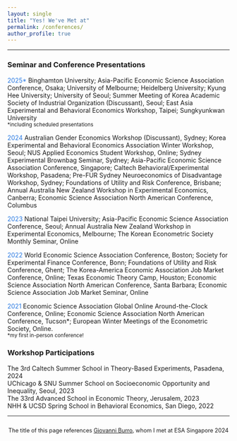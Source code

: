 ```yaml
---
layout: single
title: "Yes! We've Met at"
permalink: /conferences/
author_profile: true
---
```


---

### Seminar and Conference Presentations

<span style="color:#2a7ae2">2025*</span> Binghamton University; Asia-Pacific Economic Science Association Conference, Osaka; University of Melbourne; Heidelberg University; Kyung Hee University; University of Seoul; Summer Meeting of Korea Academic Society of Industrial Organization (Discussant), Seoul; East Asia Experimental and Behavioral Economics Workshop, Taipei; Sungkyunkwan University <br>
<small>*including scheduled presentations</small>

<span style="color:#2a7ae2">2024</span> Australian Gender Economics Workshop (Discussant), Sydney; Korea Experimental and Behavioral Economics Association Winter Workshop, Seoul; NUS Applied Economics Student Workshop, Online; Sydney Experimental Brownbag Seminar, Sydney; Asia-Pacific Economic Science Association Conference, Singapore; Caltech Behavioral/Experimental Workshop, Pasadena; Pre-FUR Sydney Neuroeconomics of Disadvantage Workshop, Sydney; Foundations of Utility and Risk Conference, Brisbane; Annual Australia New Zealand Workshop in Experimental Economics, Canberra; Economic Science Association North American Conference, Columbus

<span style="color:#2a7ae2">2023</span> National Taipei University; Asia-Pacific Economic Science Association Conference, Seoul; Annual Australia New Zealand Workshop in Experimental Economics, Melbourne; The Korean Econometric Society Monthly Seminar, Online

<span style="color:#2a7ae2">2022</span> World Economic Science Association Conference, Boston; Society for Experimental Finance Conference, Bonn; Foundations of Utility and Risk Conference, Ghent; The Korea-America Economic Association Job Market Conference, Online; Texas Economic Theory Camp, Houston; Economic Science Association North American Conference, Santa Barbara; Economic Science Association Job Market Seminar, Online 

<span style="color:#2a7ae2">2021</span> Economic Science Association Global Online Around-the-Clock Conference, Online; Economic Science Association North American Conference, Tucson*; European Winter Meetings of the Econometric Society, Online. <br>
<small>*my first in-person conference!</small>

### Workshop Participations

The 3rd Caltech Summer School in Theory-Based Experiments, Pasadena, 2024  
UChicago & SNU Summer School on Socioeconomic Opportunity and Inequality, Seoul, 2023  
The 33rd Advanced School in Economic Theory, Jerusalem, 2023  
NHH & UCSD Spring School in Behavioral Economics, San Diego, 2022  

---

<div style="text-align: center; font-size: 90%; margin-top: 2em;">
The title of this page references <a href="https://sites.google.com/view/giovanniburro/have-we-met" target="_blank">Giovanni Burro</a>, whom I met at ESA Singapore 2024
</div>

